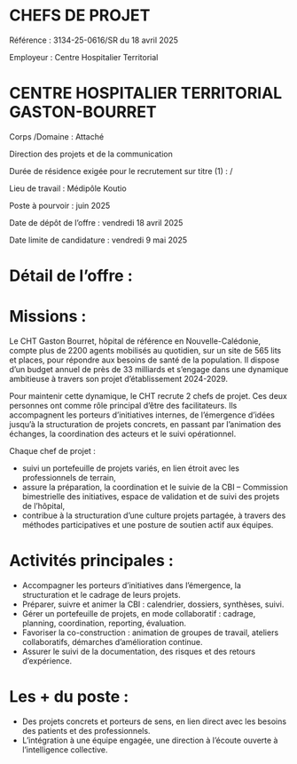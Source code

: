 # CHEFS DE PROJET

Référence : 3134-25-0616/SR du 18 avril 2025

Employeur : Centre Hospitalier Territorial

# CENTRE HOSPITALIER TERRITORIAL GASTON-BOURRET

Corps /Domaine : Attaché

Direction des projets et de la communication

Durée de résidence exigée pour le recrutement sur titre (1) : /

Lieu de travail : Médipôle Koutio

Poste à pourvoir : juin 2025

Date de dépôt de l’offre : vendredi 18 avril 2025

Date limite de candidature : vendredi 9 mai 2025

# Détail de l’offre :

# Missions :

Le CHT Gaston Bourret, hôpital de référence en Nouvelle-Calédonie, compte plus de 2200 agents mobilisés au quotidien, sur un site de 565 lits et places, pour répondre aux besoins de santé de la population. Il dispose d’un budget annuel de près de 33 milliards et s’engage dans une dynamique ambitieuse à travers son projet d’établissement 2024-2029.

Pour maintenir cette dynamique, le CHT recrute 2 chefs de projet. Ces deux personnes ont comme rôle principal d’être des facilitateurs. Ils accompagnent les porteurs d’initiatives internes, de l’émergence d’idées jusqu’à la structuration de projets concrets, en passant par l’animation des échanges, la coordination des acteurs et le suivi opérationnel.

Chaque chef de projet :

- suivi un portefeuille de projets variés, en lien étroit avec les professionnels de terrain,
- assure la préparation, la coordination et le suivie de la CBI – Commission bimestrielle des initiatives, espace de validation et de suivi des projets de l’hôpital,
- contribue à la structuration d’une culture projets partagée, à travers des méthodes participatives et une posture de soutien actif aux équipes.

# Activités principales :

- Accompagner les porteurs d’initiatives dans l’émergence, la structuration et le cadrage de leurs projets.
- Préparer, suivre et animer la CBI : calendrier, dossiers, synthèses, suivi.
- Gérer un portefeuille de projets, en mode collaboratif : cadrage, planning, coordination, reporting, évaluation.
- Favoriser la co-construction : animation de groupes de travail, ateliers collaboratifs, démarches d’amélioration continue.
- Assurer le suivi de la documentation, des risques et des retours d’expérience.

# Les + du poste :

- Des projets concrets et porteurs de sens, en lien direct avec les besoins des patients et des professionnels.
- L’intégration à une équipe engagée, une direction à l’écoute ouverte à l’intelligence collective.
